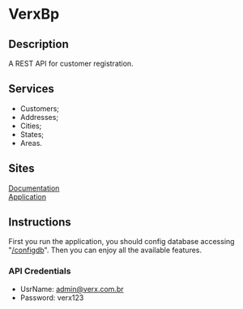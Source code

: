 # VerxBp

## Description

A REST API for customer registration.

## Services

- Customers;
- Addresses;
- Cities;
- States;
- Areas.

## Sites

[Documentation](https://verxbp.herokuapp.com/swagger-ui.html)  
[Application](https://verxbp.herokuapp.com)

## Instructions

First you run the application, you should config database accessing "[/configdb](https://verxbp.herokuapp.com/configdb)". Then you can enjoy all the available features.

### API Credentials
+ UsrName: admin@verx.com.br
+ Password: verx123
